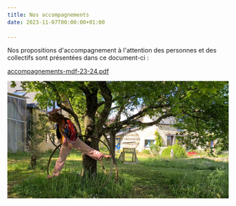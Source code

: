 ```yaml
---
title: Nos accompagnements
date: 2023-11-07T00:00:00+01:00

---
```

Nos propositions d'accompagnement à l'attention des personnes et des collectifs sont présentées dans ce document-ci : 

[accompagnements-mdf-23-24.pdf](/uploads/accompagnements-mdf-23-24.pdf "accompagnements-mdf-23-24.pdf")

![](/uploads/recherche-arbre-et-cercle.jpg)
